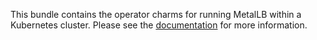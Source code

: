 This bundle contains the operator charms for running MetalLB within a
Kubernetes cluster. Please see the [documentation](https://ubuntu.com/kubernetes/docs/metallb)
for more information.
